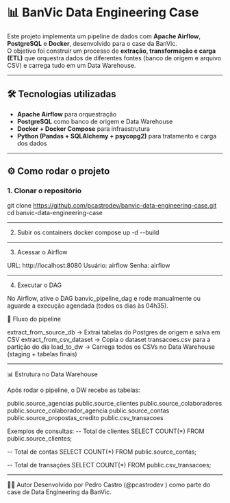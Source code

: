 # 📊 BanVic Data Engineering Case

Este projeto implementa um pipeline de dados com **Apache Airflow**, **PostgreSQL** e **Docker**, desenvolvido para o case da BanVic.  
O objetivo foi construir um processo de **extração, transformação e carga (ETL)** que orquestra dados de diferentes fontes (banco de origem e arquivo CSV) e carrega tudo em um Data Warehouse.  

---

## 🛠️ Tecnologias utilizadas

- **Apache Airflow** para orquestração  
- **PostgreSQL** como banco de origem e Data Warehouse  
- **Docker + Docker Compose** para infraestrutura  
- **Python (Pandas + SQLAlchemy + psycopg2)** para tratamento e carga dos dados  

---

## ⚙️ Como rodar o projeto

### 1. Clonar o repositório

git clone https://github.com/pcastrodev/banvic-data-engineering-case.git
cd banvic-data-engineering-case

---

2. Subir os containers
docker compose up -d --build

---

3. Acessar o Airflow

URL: http://localhost:8080
Usuário: airflow
Senha: airflow

---

4. Executar o DAG

No Airflow, ative o DAG banvic_pipeline_dag e rode manualmente ou aguarde a execução agendada (todos os dias às 04h35).

🚀 Fluxo do pipeline

extract_from_source_db → Extrai tabelas do Postgres de origem e salva em CSV
extract_from_csv_dataset → Copia o dataset transacoes.csv para a partição do dia
load_to_dw → Carrega todos os CSVs no Data Warehouse (staging + tabelas finais)

---

📊 Estrutura no Data Warehouse

Após rodar o pipeline, o DW recebe as tabelas:

public.source_agencias
public.source_clientes
public.source_colaboradores
public.source_colaborador_agencia
public.source_contas
public.source_propostas_credito
public.csv_transacoes

Exemplos de consultas:
-- Total de clientes
SELECT COUNT(*) FROM public.source_clientes;

-- Total de contas
SELECT COUNT(*) FROM public.source_contas;

-- Total de transações
SELECT COUNT(*) FROM public.csv_transacoes;

---

👨‍💻 Autor
Desenvolvido por Pedro Castro (@pcastrodev
) como parte do case de Data Engineering da BanVic.
